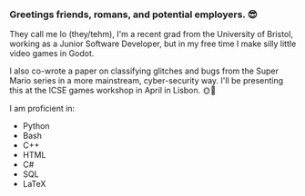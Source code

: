 ### Greetings friends, romans, and potential employers. 😎

They call me Io (they/tehm), I'm a recent grad from the University of Bristol, working as a Junior Software Developer, but in my free time I make silly little video games in Godot.

I also co-wrote a paper on classifying glitches and bugs from the Super Mario series in a more mainstream, cyber-security way. I'll be presenting this at the ICSE games workshop in April in Lisbon. 🌞🥳

I am proficient in:
- Python
- Bash
- C++
- HTML
- C#
- SQL
- LaTeX



<!--
**IoLimmer/IoLimmer** is a ✨ _special_ ✨ repository because its `README.md` (this file) appears on your GitHub profile.

Here are some ideas to get you started:

- 🔭 I’m currently working on ...
- 🌱 I’m currently learning ...
- 👯 I’m looking to collaborate on ...
- 🤔 I’m looking for help with ...
- 💬 Ask me about ...
- 📫 How to reach me: ...
- 😄 Pronouns: ...
- ⚡ Fun fact: ...
-->
